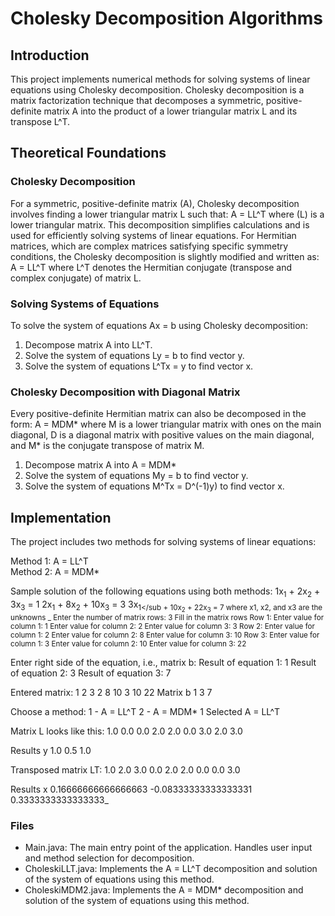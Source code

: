 # Cholesky Decomposition Algorithms
## Introduction
This project implements numerical methods for solving systems of linear equations using Cholesky decomposition. Cholesky decomposition is a matrix factorization technique that decomposes a symmetric, positive-definite matrix A into the product of a lower triangular matrix L and its transpose L^T.
## Theoretical Foundations
### Cholesky Decomposition
For a symmetric, positive-definite matrix (A), Cholesky decomposition involves finding a lower triangular matrix L such that:
 A = LL^T 
where (L) is a lower triangular matrix. This decomposition simplifies calculations and is used for efficiently solving systems of linear equations.
For Hermitian matrices, which are complex matrices satisfying specific symmetry conditions, the Cholesky decomposition is slightly modified and written as:
 A = LL^T 
where L^T denotes the Hermitian conjugate (transpose and complex conjugate) of matrix L.
### Solving Systems of Equations
To solve the system of equations Ax = b using Cholesky decomposition:

1. Decompose matrix A into LL^T.
2. Solve the system of equations Ly = b to find vector y.
3. Solve the system of equations L^Tx = y to find vector x.

### Cholesky Decomposition with Diagonal Matrix
Every positive-definite Hermitian matrix can also be decomposed in the form:
 A = MDM* 
where M is a lower triangular matrix with ones on the main diagonal, D is a diagonal matrix with positive values on the main diagonal, and M* is the conjugate transpose of matrix M.

1. Decompose matrix A into A = MDM*
2. Solve the system of equations My = b to find vector y.
3. Solve the system of equations M^Tx = D^(-1)y) to find vector x.

## Implementation
The project includes two methods for solving systems of linear equations:

Method 1: A = LL^T  
Method 2: A = MDM*

Sample solution of the following equations using both methods:
1x<sub>1</sub> + 2x<sub>2</sub> + 3x<sub>3</sub> = 1 
2x<sub>1</sub> + 8x<sub>2</sub> + 10x<sub>3</sub> = 3 
3x<sub>1</sub + 10x<sub>2</sub> + 22x<sub>3</sub> = 7 
where x1, x2, and x3 are the unknowns
_
Enter the number of matrix rows: 3
Fill in the matrix rows 
Row 1:
Enter value for column 1: 1
Enter value for column 2: 2
Enter value for column 3: 3
Row 2:
Enter value for column 1: 2
Enter value for column 2: 8
Enter value for column 3: 10
Row 3:
Enter value for column 1: 3
Enter value for column 2: 10
Enter value for column 3: 22

Enter right side of the equation, i.e., matrix b: 
Result of equation 1: 1
Result of equation 2: 3
Result of equation 3: 7

Entered matrix:
1 2 3 
2 8 10 
3 10 22 
Matrix b
1 
3 
7 

Choose a method: 
1 - A = LL^T
2 - A = MDM*
1
Selected A = LL^T

Matrix L looks like this: 
1.0 0.0 0.0 
2.0 2.0 0.0 
3.0 2.0 3.0 

Results y
1.0
0.5
1.0

Transposed matrix LT:
1.0 2.0 3.0 
0.0 2.0 2.0 
0.0 0.0 3.0 

Results x
0.16666666666666663
-0.08333333333333331
0.3333333333333333_


### Files

- Main.java: The main entry point of the application. Handles user input and method selection for decomposition.
- CholeskiLLT.java: Implements the A = LL^T decomposition and solution of the system of equations using this method.
- CholeskiMDM2.java: Implements the A = MDM* decomposition and solution of the system of equations using this method.
